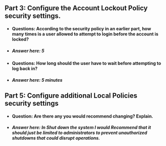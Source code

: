 ## Part 3: Configure the Account Lockout Policy security settings.
* #### Questions: According to the security policy in an earlier part, how many times is a user allowed to attempt to login before the account is locked?
* ##### Answer here: 5
* #### Questions: How long should the user have to wait before attempting to log back in?
* ##### Answer here: 5 minutes
## Part 5: Configure additional Local Policies security settings
* #### Question: Are there any you would recommend changing? Explain.
* ##### Answer here: In Shut down the system I would Recommend that it should just be limited to administrators to prevent unauthorized shutdowns that could disrupt operations.

